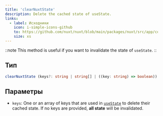 ```yaml
---
title: 'clearNuxtState'
description: Delete the cached state of useState.
links:
  - label: Исходники
    icon: i-simple-icons-github
    to: https://github.com/nuxt/nuxt/blob/main/packages/nuxt/src/app/composables/state.ts
    size: xs
---
```


::note
This method is useful if you want to invalidate the state of `useState`.
::

## Тип

```ts
clearNuxtState (keys?: string | string[] | ((key: string) => boolean)): void
```

## Параметры

- `keys`: One or an array of keys that are used in [`useState`](/docs/api/composables/use-state) to delete their cached state. If no keys are provided, **all state** will be invalidated.

